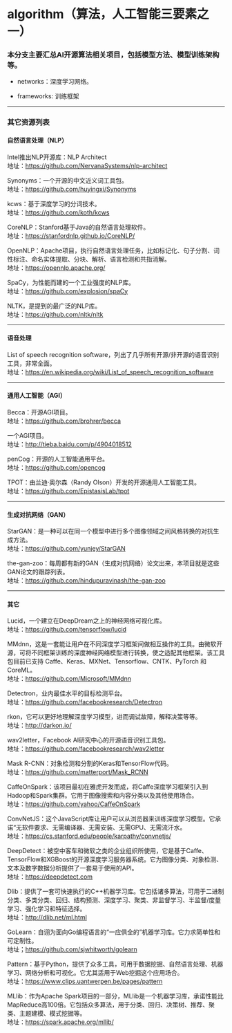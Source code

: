 # algorithm（算法，人工智能三要素之一）

### 本分支主要汇总AI开源算法相关项目，包括模型方法、模型训练架构等。

* networks：深度学习网络。

* frameworks: 训练框架
---

### 其它资源列表
#### 自然语言处理（NLP）

Intel推出NLP开源库：NLP Architect </br>
地址：https://github.com/NervanaSystems/nlp-architect

Synonyms：一个开源的中文近义词工具包。</br>
地址：https://github.com/huyingxi/Synonyms

kcws：基于深度学习的分词技术。</br>
地址：https://github.com/koth/kcws

CoreNLP：Stanford基于Java的自然语言处理软件。</br>
地址：https://stanfordnlp.github.io/CoreNLP/

OpenNLP：Apache项目，执行自然语言处理任务，比如标记化、句子分割、词性标注、命名实体提取、分块、解析、语言检测和共指消解。</br>
地址：https://opennlp.apache.org/

SpaCy，为性能而建的一个工业强度的NLP库。</br>
地址：https://github.com/explosion/spaCy

NLTK，是提到的最广泛的NLP库。</br>
地址：https://github.com/nltk/nltk

---
#### 语音处理

List of speech recognition software，列出了几乎所有开源/非开源的语音识别工具，非常全面。</br>
地址：https://en.wikipedia.org/wiki/List_of_speech_recognition_software

---
#### 通用人工智能（AGI）

Becca：开源AGI项目。</br>
地址：https://github.com/brohrer/becca

一个AGI项目。</br>
地址：http://tieba.baidu.com/p/4904018512

penCog：开源的人工智能通用平台。</br>
地址：https://github.com/opencog

TPOT：由兰迪·奥尔森（Randy Olson）开发的开源通用人工智能工具。</br>
地址：https://github.com/EpistasisLab/tpot

---
#### 生成对抗网络（GAN）
StarGAN：是一种可以在同一个模型中进行多个图像领域之间风格转换的对抗生成方法。</br>
地址：https://github.com/yunjey/StarGAN

the-gan-zoo：每周都有新的GAN（生成对抗网络）论文出来，本项目就是这些GAN论文的跟踪列表。</br>
地址：https://github.com/hindupuravinash/the-gan-zoo

---
#### 其它

Lucid，一个建立在DeepDream之上的神经网络可视化库。</br>
地址：https://github.com/tensorflow/lucid

MMdnn，这是一套能让用户在不同深度学习框架间做相互操作的工具。由微软开源，可将不同框架训练的深度神经网络模型进行转换，使之适配其他框架。该工具包目前已支持 Caffe、Keras、MXNet、Tensorflow、CNTK、PyTorch 和 CoreML。</br>
地址：https://github.com/Microsoft/MMdnn

Detectron，业内最佳水平的目标检测平台。</br>
地址：https://github.com/facebookresearch/Detectron

rkon，它可以更好地理解深度学习模型，进而调试故障，解释决策等等。</br>
地址：http://darkon.io/

wav2letter，Facebook AI研究中心的开源语音识别工具包。</br>
地址：https://github.com/facebookresearch/wav2letter

Mask R-CNN：对象检测和分割的Keras和TensorFlow代码。</br>
地址：https://github.com/matterport/Mask_RCNN

CaffeOnSpark：该项目最初在雅虎开发而成，将Caffe深度学习框架引入到Hadoop和Spark集群。它用于图像搜索和内容分类以及其他使用场合。</br>
地址：https://github.com/yahoo/CaffeOnSpark

ConvNetJS：这个JavaScript库让用户可以从浏览器来训练深度学习模型。它承诺“无软件要求、无需编译器、无需安装、无需GPU、无需流汗水。</br>
地址：https://cs.stanford.edu/people/karpathy/convnetjs/

DeepDetect：被空中客车和微软之类的企业组织所使用，它是基于Caffe、TensorFlow和XGBoost的开源深度学习服务器系统。它为图像分类、对象检测、文本及数字数据分析提供了一套易于使用的API。</br>
地址：https://deepdetect.com

Dlib：提供了一套可快速执行的C++机器学习库。它包括诸多算法，可用于二进制分类、多类分类、回归、结构预测、深度学习、聚类、非监督学习、半监督/度量学习、强化学习和特征选择。</br>
地址：http://dlib.net/ml.html

GoLearn：自诩为面向Go编程语言的“一应俱全的”机器学习库。它力求简单性和可定制性。</br>
地址；https://github.com/sjwhitworth/golearn

Pattern：基于Python，提供了众多工具，可用于数据挖掘、自然语言处理、机器学习、网络分析和可视化。它尤其适用于Web挖掘这个应用场合。</br>
地址：https://www.clips.uantwerpen.be/pages/pattern

MLlib：作为Apache Spark项目的一部分，MLlib是一个机器学习库，承诺性能比MapReduce高100倍。它包括众多算法，用于分类、回归、决策树、推荐、聚类、主题建模、模式挖掘等。</br>
地址：https://spark.apache.org/mllib/



